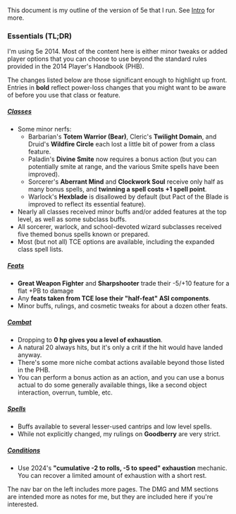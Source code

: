 This document is my outline of the version of 5e that I run. See [Intro](Intro.md) for more.

### Essentials (TL;DR)

I'm using 5e 2014. Most of the content here is either minor tweaks or added player options that you can choose to use beyond the standard rules provided in the 2014 Player's Handbook (PHB).

The changes listed below are those significant enough to highlight up front. Entries in **bold** reflect power-loss changes that you might want to be aware of before you use that class or feature.

##### [Classes](Classes.md)

+ Some minor nerfs:
	+ Barbarian's **Totem Warrior (Bear)**, Cleric's **Twilight Domain**, and Druid's **Wildfire Circle** each lost a little bit of power from a class feature.
	+ Paladin's **Divine Smite** now requires a bonus action (but you can potentially smite at range, and the various Smite spells have been improved).
	+ Sorcerer's **Aberrant Mind** and **Clockwork Soul** receive only half as many bonus spells, and **twinning a spell costs +1 spell point**.
	+ Warlock's **Hexblade** is disallowed by default (but Pact of the Blade is improved to reflect its essential feature).
+ Nearly all classes received minor buffs and/or added features at the top level, as well as some subclass buffs.
+ All sorcerer, warlock, and school-devoted wizard subclasses received five themed bonus spells known or prepared.
+ Most (but not all) TCE options are available, including the expanded class spell lists.

##### [Feats](Feats.md)

+ **Great Weapon Fighter** and **Sharpshooter** trade their -5/+10 feature for a flat +PB to damage
+ Any **feats taken from TCE lose their "half-feat" ASI components**.
+ Minor buffs, rulings, and cosmetic tweaks for about a dozen other feats.

##### [Combat](Combat.md)

* Dropping to **0 hp gives you a level of exhaustion**.
* A natural 20 always hits, but it's only a crit if the hit would have landed anyway.
* There's some more niche combat actions available beyond those listed in the PHB.  
* You can perform a bonus action as an action, and you can use a bonus actual to do some generally available things, like a second object interaction, overrun, tumble, etc.

##### [Spells](Spells.md)

+ Buffs available to several lesser-used cantrips and low level spells.
+ While not explicitly changed, my rulings on **Goodberry** are very strict.

##### [Conditions](Conditions.md)

* Use 2024's **"cumulative -2 to rolls, -5 to speed" exhaustion** mechanic. You can recover a limited amount of exhaustion with a short rest.

The nav bar on the left includes more pages.  The DMG and MM sections are intended more as notes for me, but they are included here if you're interested.
